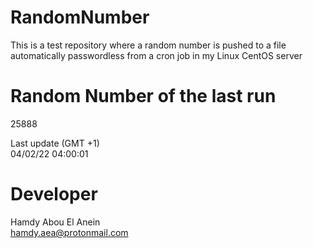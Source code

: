 # RandomNumber    
This is a test repository where a random number is pushed to a file automatically passwordless from a cron job in my Linux CentOS server    
# Random Number of the last run   
25888
      
Last update (GMT +1)    
04/02/22 04:00:01
# Developer    
Hamdy Abou El Anein   
hamdy.aea@protonmail.com
